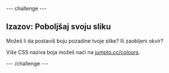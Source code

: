\--- challenge \---

## Izazov: Poboljšaj svoju sliku

Možeš li da postaviš boju pozadine tvoje slike? Ili zaobljeni okvir?

Više CSS naziva boja možeš naći na <a href="http://jumpto.cc/colours" target="_blank">jumpto.cc/colours</a>.

\--- /challenge \---